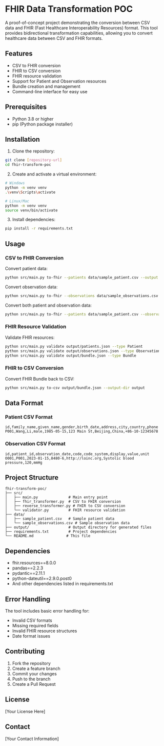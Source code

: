 # FHIR Data Transformation POC

A proof-of-concept project demonstrating the conversion between CSV data and FHIR (Fast Healthcare Interoperability Resources) format. This tool provides bidirectional transformation capabilities, allowing you to convert healthcare data between CSV and FHIR formats.

## Features

- CSV to FHIR conversion
- FHIR to CSV conversion
- FHIR resource validation
- Support for Patient and Observation resources
- Bundle creation and management
- Command-line interface for easy use

## Prerequisites

- Python 3.8 or higher
- pip (Python package installer)

## Installation

1. Clone the repository:
```bash
git clone [repository-url]
cd fhir-transform-poc
```

2. Create and activate a virtual environment:
```bash
# Windows
python -m venv venv
.\venv\Scripts\activate

# Linux/Mac
python -m venv venv
source venv/bin/activate
```

3. Install dependencies:
```bash
pip install -r requirements.txt
```

## Usage

### CSV to FHIR Conversion

Convert patient data:
```bash
python src/main.py to-fhir --patients data/sample_patient.csv --output output/patients.json
```

Convert observation data:
```bash
python src/main.py to-fhir --observations data/sample_observations.csv --output output/observations.json
```

Convert both patient and observation data:
```bash
python src/main.py to-fhir --patients data/sample_patient.csv --observations data/sample_observations.csv --output output/bundle.json
```

### FHIR Resource Validation

Validate FHIR resources:
```bash
python src/main.py validate output/patients.json --type Patient
python src/main.py validate output/observations.json --type Observation
python src/main.py validate output/bundle.json --type Bundle
```

### FHIR to CSV Conversion

Convert FHIR Bundle back to CSV:
```bash
python src/main.py to-csv output/bundle.json --output-dir output
```

## Data Format

### Patient CSV Format
```csv
id,family_name,given_name,gender,birth_date,address,city,country,phone
P001,Wang,Li,male,1985-05-15,123 Main St,Beijing,China,+86-10-12345678
```

### Observation CSV Format
```csv
id,patient_id,observation_date,code,code_system,display,value,unit
O001,P001,2023-01-15,8480-6,http://loinc.org,Systolic blood pressure,120,mmHg
```

## Project Structure

```
fhir-transform-poc/
├── src/
│   ├── main.py              # Main entry point
│   ├── fhir_transformer.py  # CSV to FHIR conversion
│   ├── reverse_transformer.py # FHIR to CSV conversion
│   └── validator.py         # FHIR resource validation
├── data/
│   ├── sample_patient.csv   # Sample patient data
│   └── sample_observations.csv # Sample observation data
├── output/                  # Output directory for generated files
├── requirements.txt         # Project dependencies
└── README.md               # This file
```

## Dependencies

- fhir.resources==8.0.0
- pandas==2.2.3
- pydantic==2.11.1
- python-dateutil==2.9.0.post0
- And other dependencies listed in requirements.txt

## Error Handling

The tool includes basic error handling for:
- Invalid CSV formats
- Missing required fields
- Invalid FHIR resource structures
- Date format issues

## Contributing

1. Fork the repository
2. Create a feature branch
3. Commit your changes
4. Push to the branch
5. Create a Pull Request

## License

[Your License Here]

## Contact

[Your Contact Information]
